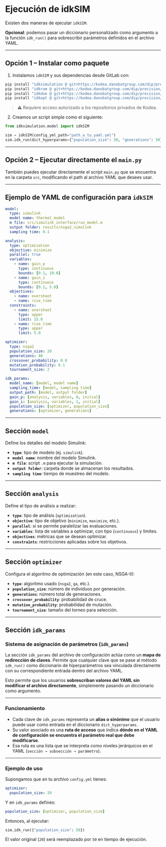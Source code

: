 # Ejecución de idkSIM

Existen dos maneras de ejecutar `idkSIM`.

**Opcional**: podemos pasar un diccionario personalizado como argumento a la función `idk_run()` para sobrescribir parámetros definidos en el archivo YAML.

---

## Opción 1 – Instalar como paquete

1. Instalamos `idkSIM` y sus dependencias desde GitLab con:

```bash
pip install "idksimulation @ git+https://kodea.danobatgroup.com/dip/precision/ideko/simulation/idksimulation.git@main"
pip install "idkrom @ git+https://kodea.danobatgroup.com/dip/precision/ideko/simulation/idkROM.git@main"
pip install "idkdoe @ git+https://kodea.danobatgroup.com/dip/precision/ideko/simulation/idkdoe.git@main"
pip install "idkopt @ git+https://kodea.danobatgroup.com/dip/precision/ideko/simulation/idkopt.git@main"
```

> ⚠️ Requiere acceso autorizado a los repositorios privados de Kodea.

2. Creamos un script simple como el siguiente:

```python
from idksimulation.model import idkSIM

sim = idkSIM(config_yml_path="path_a_tu_yaml.yml")
sim.idk_run(dict_hyperparams={"population_size": 30, "generations": 50})
```

---

## Opción 2 – Ejecutar directamente el `main.py`

También puedes ejecutar directamente el script `main.py` que se encuentra en la carpeta `src`, modificando el path al archivo YAML que desees usar.

---

## Ejemplo de YAML de configuración para `idkSIM`

```yaml
model:
  type: simulink
  model name: thermal_model
  m file: src/simulink_interface/run_model.m
  output folder: results/nsga2_simulink
  sampling time: 0.1

analysis:
  type: optimization
  objective: minimize
  parallel: true
  variables:
    - name: gain_p
      type: continuous
      bounds: [0.1, 10.0]
    - name: gain_i
      type: continuous
      bounds: [0.1, 5.0]
  objectives:
    - name: overshoot
    - name: rise_time
  constraints:
    - name: overshoot
      type: upper
      limit: 15.0
    - name: rise_time
      type: upper
      limit: 5.0

optimizer:
  type: nsga2
  population_size: 20
  generations: 40
  crossover_probability: 0.9
  mutation_probability: 0.1
  tournament_size: 2

idk_params:
  model_name: [model, model name]
  sampling_time: [model, sampling time]
  output_path: [model, output folder]
  gain_p: [analysis, variables, 0, initial]
  gain_i: [analysis, variables, 1, initial]
  population_size: [optimizer, population_size]
  generations: [optimizer, generations]
```

---

## Sección `model`

Define los detalles del modelo Simulink:

- **`type`**: tipo de modelo (ej. `simulink`).
- **`model name`**: nombre del modelo Simulink.
- **`m file`**: script `.m` para ejecutar la simulación.
- **`output folder`**: carpeta donde se almacenan los resultados.
- **`sampling time`**: tiempo de muestreo del modelo.

---

## Sección `analysis`

Define el tipo de análisis a realizar:

- **`type`**: tipo de análisis (`optimization`).
- **`objective`**: tipo de objetivo (`minimize`, `maximize`, etc.).
- **`parallel`**: si se permite paralelizar las evaluaciones.
- **`variables`**: lista de variables a optimizar, con tipo (`continuous`) y límites.
- **`objectives`**: métricas que se desean optimizar.
- **`constraints`**: restricciones aplicadas sobre los objetivos.

---

## Sección `optimizer`

Configura el algoritmo de optimización (en este caso, NSGA-II):

- **`type`**: algoritmo usado (`nsga2`, `ga`, etc.).
- **`population_size`**: número de individuos por generación.
- **`generations`**: número total de generaciones.
- **`crossover_probability`**: probabilidad de cruce.
- **`mutation_probability`**: probabilidad de mutación.
- **`tournament_size`**: tamaño del torneo para selección.

---

## Sección `idk_params`

### Sistema de asignación de parámetros (`idk_params`)

La sección `idk_params` del archivo de configuración actúa como un **mapa de redirección de claves**. Permite que cualquier clave que se pase al método `idk_run()` como diccionario de hiperparámetros sea vinculada directamente con su correspondiente entrada dentro del archivo YAML.

Esto permite que los usuarios **sobrescriban valores del YAML sin modificar el archivo directamente**, simplemente pasando un diccionario como argumento.

---

### Funcionamiento

- Cada clave de `idk_params` representa un **alias o sinónimo** que el usuario puede usar como entrada en el diccionario `dict_hyperparams`.
- Su valor asociado es una **ruta de acceso** que indica **dónde en el YAML de configuración se encuentra el parámetro real que debe modificarse**.
- Esa ruta es una lista que se interpreta como niveles jerárquicos en el YAML (`sección → subsección → parámetro`).

---

### Ejemplo de uso

Supongamos que en tu archivo `config.yml` tienes:

```yaml
optimizer:
  population_size: 20
```

Y en `idk_params` defines:

```yaml
population_size: [optimizer, population_size]
```

Entonces, al ejecutar:

```python
sim.idk_run({"population_size": 50})
```

El valor original (`20`) será reemplazado por `50` en tiempo de ejecución.
